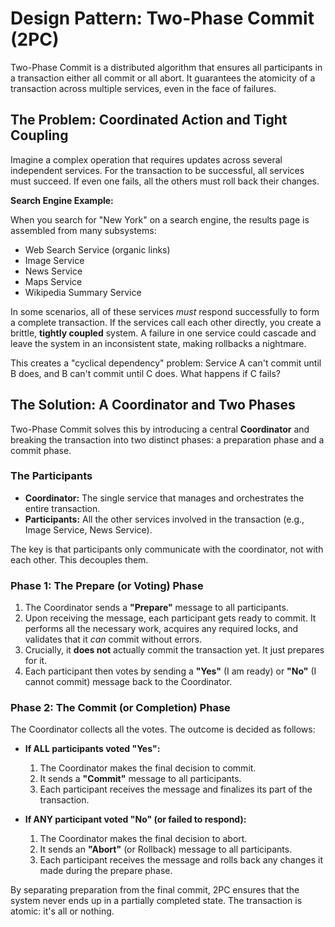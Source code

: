 # Design Pattern: Two-Phase Commit (2PC)

Two-Phase Commit is a distributed algorithm that ensures all participants in a transaction either all commit or all abort. It guarantees the atomicity of a transaction across multiple services, even in the face of failures.

## The Problem: Coordinated Action and Tight Coupling

Imagine a complex operation that requires updates across several independent services. For the transaction to be successful, all services must succeed. If even one fails, all the others must roll back their changes.

**Search Engine Example:**

When you search for "New York" on a search engine, the results page is assembled from many subsystems:

-   Web Search Service (organic links)
-   Image Service
-   News Service
-   Maps Service
-   Wikipedia Summary Service

In some scenarios, all of these services *must* respond successfully to form a complete transaction. If the services call each other directly, you create a brittle, **tightly coupled** system. A failure in one service could cascade and leave the system in an inconsistent state, making rollbacks a nightmare.

This creates a "cyclical dependency" problem: Service A can't commit until B does, and B can't commit until C does. What happens if C fails?

## The Solution: A Coordinator and Two Phases

Two-Phase Commit solves this by introducing a central **Coordinator** and breaking the transaction into two distinct phases: a preparation phase and a commit phase.

### The Participants

-   **Coordinator:** The single service that manages and orchestrates the entire transaction.
-   **Participants:** All the other services involved in the transaction (e.g., Image Service, News Service).

The key is that participants only communicate with the coordinator, not with each other. This decouples them.

### Phase 1: The Prepare (or Voting) Phase

1.  The Coordinator sends a **"Prepare"** message to all participants.
2.  Upon receiving the message, each participant gets ready to commit. It performs all the necessary work, acquires any required locks, and validates that it *can* commit without errors.
3.  Crucially, it **does not** actually commit the transaction yet. It just prepares for it.
4.  Each participant then votes by sending a **"Yes"** (I am ready) or **"No"** (I cannot commit) message back to the Coordinator.

### Phase 2: The Commit (or Completion) Phase

The Coordinator collects all the votes. The outcome is decided as follows:

-   **If ALL participants voted "Yes":**
    1.  The Coordinator makes the final decision to commit.
    2.  It sends a **"Commit"** message to all participants.
    3.  Each participant receives the message and finalizes its part of the transaction.

-   **If ANY participant voted "No" (or failed to respond):**
    1.  The Coordinator makes the final decision to abort.
    2.  It sends an **"Abort"** (or Rollback) message to all participants.
    3.  Each participant receives the message and rolls back any changes it made during the prepare phase.

By separating preparation from the final commit, 2PC ensures that the system never ends up in a partially completed state. The transaction is atomic: it's all or nothing.
